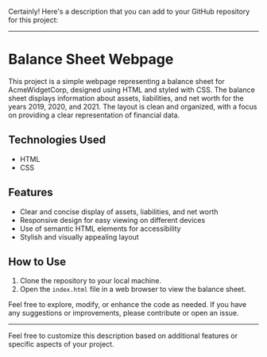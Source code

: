 Certainly! Here's a description that you can add to your GitHub repository for this project:

---

# Balance Sheet Webpage

This project is a simple webpage representing a balance sheet for AcmeWidgetCorp, designed using HTML and styled with CSS. The balance sheet displays information about assets, liabilities, and net worth for the years 2019, 2020, and 2021. The layout is clean and organized, with a focus on providing a clear representation of financial data.

## Technologies Used

- HTML
- CSS

## Features

- Clear and concise display of assets, liabilities, and net worth
- Responsive design for easy viewing on different devices
- Use of semantic HTML elements for accessibility
- Stylish and visually appealing layout

## How to Use

1. Clone the repository to your local machine.
2. Open the `index.html` file in a web browser to view the balance sheet.

Feel free to explore, modify, or enhance the code as needed. If you have any suggestions or improvements, please contribute or open an issue.

---

Feel free to customize this description based on additional features or specific aspects of your project.
